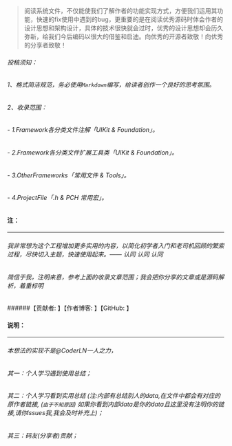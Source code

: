 
>阅读系统文件，不仅能使我们了解作者的功能实现方式，方便我们运用其功能，快速的fix使用中遇到的bug，更重要的是在阅读优秀源码时体会作者的设计思想和架构设计，具体的技术很快就会过时，优秀的设计思想却会历久弥新，给我们今后编码以很大的借鉴和启迪。向优秀的开源者致敬！向优秀的分享者致敬！

 





###### 投稿须知：
 

###### 1、格式简洁规范，务必使用`Markdown`编写，给读者创作一个良好的思考氛围。


###### 2、收录范围： 
  
######  -  1.Framework各分类文件注解「UIKit & Foundation」。

######  -   2.Framework各分类文件扩展工具类「UIKit & Foundation」。

######  -   3.OtherFrameworks「常用文件 & Tools」。

######  -   4.ProjectFile「.h & PCH 常用宏」。



#### 注：
***

###### 我非常想为这个工程增加更多实用的内容，以简化初学者入门和老司机回顾的繁索过程，尽快切入主题，快速使用起来。—— 认同 认同 认同

###### 简信于我，注明来意，参考上面的收录文章范围；我会把你分享的文章或是源码解析，着重标明
######【贡献者: 】【作者博客: 】【GitHub: 】




#### 说明：
***

###### 本想法的实现不是@CoderLN一人之力，  

###### 其一：个人学习遇到使用总结；  

###### 其二：个人学习看到实用总结 (注:内部有总结别人的data,在文件中都会有对应的原作者链接, (`由于不知原因`) 如果你看到内部data是你的data且这里没有注明你的链接,请你Issues我,我会及时补充上)；  

###### 其三：码友(分享者)贡献；
 

